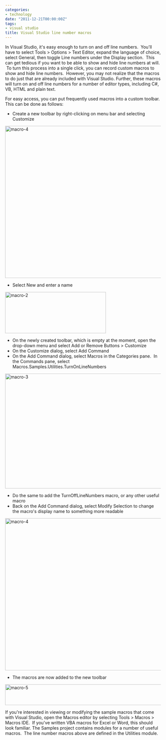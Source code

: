 ```yaml
---
categories:
- technology
date: "2011-12-21T00:00:00Z"
tags:
- visual studio
title: Visual Studio line number macros
---
```

In Visual Studio, it's easy enough to turn on and off line numbers.  You'll have to select Tools > Options > Text Editor, expand the language of choice, select General, then toggle Line numbers under the Display section.  This can get tedious if you want to be able to show and hide line numbers at will.  To turn this process into a single click, you can record custom macros to show and hide line numbers.  However, you may not realize that the macros to do just that are already included with Visual Studio. Further, these macros will turn on and off line numbers for a number of editor types, including C#, VB, HTML and plain text.

For easy access, you can put frequently used macros into a custom toolbar. This can be done as follows:


* Create a new toolbar by right-clicking on menu bar and selecting Customize

<img title="macro-4" src="http://yentran.isamonkey.org/gallery/images/macro-41.png" width="535" height="490" />

* Select New and enter a name

<img title="macro-2" src="http://yentran.isamonkey.org/gallery/images/macro-2.png" width="326" height="133" />

* On the newly created toolbar, which is empty at the moment, open the drop-down menu and select Add or Remove Buttons > Customize
* On the Customize dialog, select Add Command
* On the Add Command dialog, select Macros in the Categories pane.  In the Commands pane, select Macros.Samples.Utilities.TurnOnLineNumbers

<img title="macro-3" src="http://yentran.isamonkey.org/gallery/images/macro-3.png" width="585" height="370" />

* Do the same to add the TurnOffLineNumbers macro, or any other useful macro
* Back on the Add Command dialog, select Modify Selection to change the macro's display name to something more readable

<img title="macro-4" src="http://yentran.isamonkey.org/gallery/images/macro-41.png" width="535" height="490" />

* The macros are now added to the new toolbar

<img title="macro-5" src="http://yentran.isamonkey.org/gallery/images/macro-5.png" width="572" height="67" />

If you're interested in viewing or modifying the sample macros that come with Visual Studio, open the Macros editor by selecting Tools > Macros > Macros IDE.  If you've written VBA macros for Excel or Word, this should look familiar. The Samples project contains modules for a number of useful macros.  The line number macros above are defined in the Utilities module.
